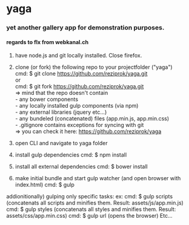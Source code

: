# yaga #

### yet another gallery app for demonstration purposes. ###
#### regards to flx from webkanal.ch ####
  
1) have node.js and git locally installed. Close firefox.
  
2) clone (or fork) the following repo to your projectfolder ("yaga")  
	cmd: $ git clone https://github.com/reziprok/yaga.git   
	or  
	cmd: $ git fork https://github.com/reziprok/yaga.git  
	=> mind that the repo doesn't contain  
		- any bower components  
		- any locally installed gulp components (via npm)  
		- any external libraries (jquery etc...)  
		- any bundeled (concatenated) files (app.min.js, app.min.css)  
		- .gitignore contains exceptions for syncing with git  
	=> you can check it here: https://github.com/reziprok/yaga   

3) open CLI and navigate to yaga folder
  
4) install gulp dependencies
	cmd:  $ npm install
  
5) install all external dependencies
	cmd: $ bower install
  
6) make initial bundle and start gulp watcher (and open browser with index.html)
	cmd: $ gulp
  
addionitionally) gulping only specific tasks: ex:
	cmd: $ gulp scripts (concatenats all scripts and minifies them. Result: assets/js/app.min.js)
	cmd: $ gulp styles (concatenats all styles and minifies them. Result: assets/css/app.min.css)
	cmd: $ gulp url (opens the browser)
	Etc...

